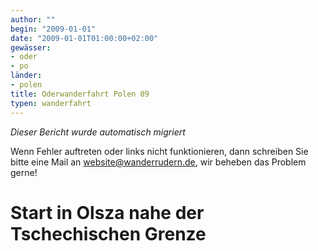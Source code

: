 ```yaml
---
author: ""
begin: "2009-01-01"
date: "2009-01-01T01:00:00+02:00"
gewässer:
- oder
- po
länder:
- polen
title: Oderwanderfahrt Polen 09
typen: wanderfahrt
---
```



*Dieser Bericht wurde automatisch migriert*

Wenn Fehler auftreten oder links nicht funktionieren, dann schreiben Sie bitte eine Mail an website@wanderrudern.de, wir beheben das Problem gerne!



# Start in Olsza nahe der Tschechischen Grenze


